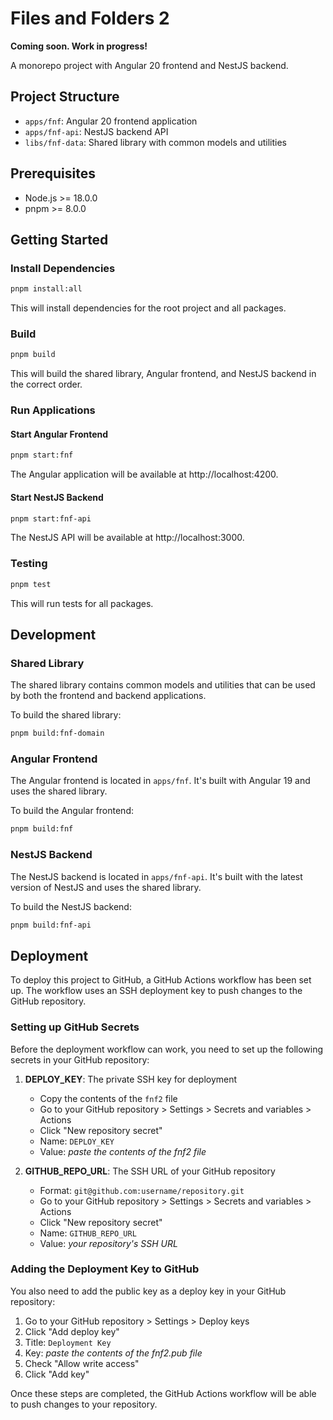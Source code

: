 # Files and Folders 2

**Coming soon. Work in progress!**

A monorepo project with Angular 20 frontend and NestJS backend.

## Project Structure

- `apps/fnf`: Angular 20 frontend application
- `apps/fnf-api`: NestJS backend API
- `libs/fnf-data`: Shared library with common models and utilities

## Prerequisites

- Node.js >= 18.0.0
- pnpm >= 8.0.0

## Getting Started

### Install Dependencies

```bash
pnpm install:all
```

This will install dependencies for the root project and all packages.

### Build

```bash
pnpm build
```

This will build the shared library, Angular frontend, and NestJS backend in the correct order.

### Run Applications

#### Start Angular Frontend

```bash
pnpm start:fnf
```

The Angular application will be available at http://localhost:4200.

#### Start NestJS Backend

```bash
pnpm start:fnf-api
```

The NestJS API will be available at http://localhost:3000.

### Testing

```bash
pnpm test
```

This will run tests for all packages.

## Development

### Shared Library

The shared library contains common models and utilities that can be used by both the frontend and backend applications.

To build the shared library:

```bash
pnpm build:fnf-domain
```

### Angular Frontend

The Angular frontend is located in `apps/fnf`. It's built with Angular 19 and uses the shared library.

To build the Angular frontend:

```bash
pnpm build:fnf
```

### NestJS Backend

The NestJS backend is located in `apps/fnf-api`. It's built with the latest version of NestJS and uses the shared library.

To build the NestJS backend:

```bash
pnpm build:fnf-api
```







## Deployment

To deploy this project to GitHub, a GitHub Actions workflow has been set up. The workflow uses an SSH deployment key to push changes to the GitHub repository.

### Setting up GitHub Secrets

Before the deployment workflow can work, you need to set up the following secrets in your GitHub repository:

1. **DEPLOY_KEY**: The private SSH key for deployment
   - Copy the contents of the `fnf2` file
   - Go to your GitHub repository > Settings > Secrets and variables > Actions
   - Click "New repository secret"
   - Name: `DEPLOY_KEY`
   - Value: *paste the contents of the fnf2 file*

2. **GITHUB_REPO_URL**: The SSH URL of your GitHub repository
   - Format: `git@github.com:username/repository.git`
   - Go to your GitHub repository > Settings > Secrets and variables > Actions
   - Click "New repository secret"
   - Name: `GITHUB_REPO_URL`
   - Value: *your repository's SSH URL*

### Adding the Deployment Key to GitHub

You also need to add the public key as a deploy key in your GitHub repository:

1. Go to your GitHub repository > Settings > Deploy keys
2. Click "Add deploy key"
3. Title: `Deployment Key`
4. Key: *paste the contents of the fnf2.pub file*
5. Check "Allow write access"
6. Click "Add key"

Once these steps are completed, the GitHub Actions workflow will be able to push changes to your repository.




